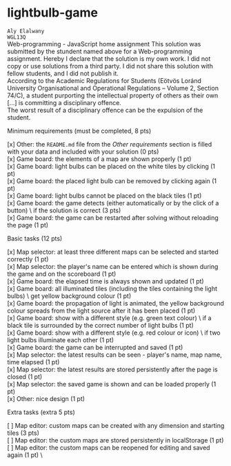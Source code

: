# lightbulb-game

`Aly Elalwany`\
`WGL13Q`\
Web-programming - JavaScript home assignment
This solution was submitted by the stundent named above for a Web-programming assignment.
Hereby I declare that the solution is my own work. I did not copy or use solutions from a third party. I did not share this solution with fellow students, and I did not publish it. \
According to the Academic Regulations for Students (Eötvös Loránd University Organisational and Operational Regulations – Volume 2, Section 74/C), a student purporting the intellectual property of others as their own [...] is committing a disciplinary offence. \
The worst result of a disciplinary offence can be the expulsion of the student.

Minimum requirements (must be completed, 8 pts)

[x] Other: the `README.md` file from the _Other requirements_ section is filled with your data and included with your solution (0 pts) \
[x] Game board: the elements of a map are shown properly (1 pt) \
[x] Game board: light bulbs can be placed on the white tiles by clicking (1 pt) \
[x] Game board: the placed light bulb can be removed by clicking again (1 pt) \
[x] Game board: light bulbs cannot be placed on the black tiles (1 pt) \
[x] Game board: the game detects (either automatically or by the click of a button) \ if the solution is correct (3 pts) \
[x] Game board: the game can be restarted after solving without reloading the page (1 pt)

Basic tasks (12 pts)

[x] Map selector: at least three different maps can be selected and started correctly (1 pt) \
[x] Map selector: the player's name can be entered which is shown during the game and on the scoreboard (1 pt) \
[x] Game board: the elapsed time is always shown and updated (1 pt) \
[x] Game board: all illuminated tiles (including the tiles containing the light bulbs) \ get yellow background colour (1 pt) \
[x] Game board: the propagation of light is animated, the yellow background colour spreads from the light source after it has been placed (1 pt) \
[x] Game board: show with a different style (e.g. green text colour) \ if a black tile is surrounded by the correct number of light bulbs (1 pt) \
[x] Game board: show with a different style (e.g. red colour or icon) \ if two light bulbs illuminate each other (1 pt) \
[x] Game board: the game can be interrupted and saved (1 pt) \
[x] Map selector: the latest results can be seen - player's name, map name, time elapsed (1 pt) \
[x] Map selector: the latest results are stored persistently after the page is closed (1 pt) \
[x] Map selector: the saved game is shown and can be loaded properly (1 pt) \
[x] Other: nice design (1 pt)

Extra tasks (extra 5 pts)

[ ] Map editor: custom maps can be created with any dimension and starting tiles (3 pts) \
[ ] Map editor: the custom maps are stored persistently in localStorage (1 pt) \
[ ] Map editor: the custom maps can be reopened for editing and saved again (1 pt) \
